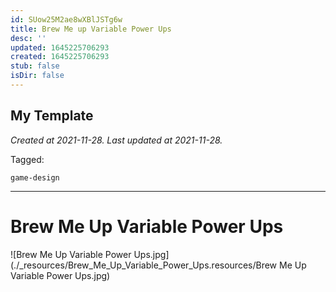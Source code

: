```yaml
---
id: SUow25M2ae8wXBlJSTg6w
title: Brew Me up Variable Power Ups
desc: ''
updated: 1645225706293
created: 1645225706293
stub: false
isDir: false
---
```

My Template
---

_Created at 2021-11-28._
_Last updated at 2021-11-28._



Tagged: 
```
game-design
```


---

# Brew Me Up Variable Power Ups


![Brew Me Up Variable Power Ups.jpg](./_resources/Brew_Me_Up_Variable_Power_Ups.resources/Brew Me Up Variable Power Ups.jpg)

